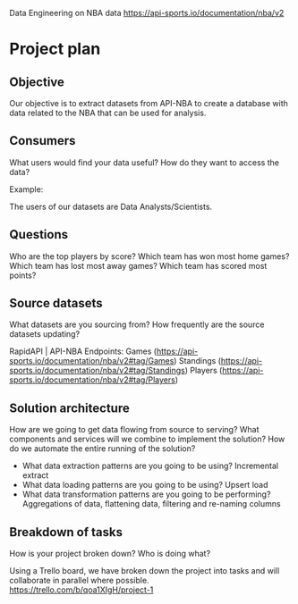 Data Engineering on NBA data https://api-sports.io/documentation/nba/v2
# Project plan 

## Objective 
Our objective is to extract datasets from API-NBA to create a database with data related to the NBA that can be used for analysis.

## Consumers 
What users would find your data useful? How do they want to access the data? 

Example: 

The users of our datasets are Data Analysts/Scientists. 

## Questions 

Who are the top players by score?
Which team has won most home games?
Which team has lost most away games?
Which team has scored most points?


## Source datasets 
What datasets are you sourcing from? How frequently are the source datasets updating?

RapidAPI | API-NBA
Endpoints:
Games (https://api-sports.io/documentation/nba/v2#tag/Games)
Standings (https://api-sports.io/documentation/nba/v2#tag/Standings)
Players (https://api-sports.io/documentation/nba/v2#tag/Players)


## Solution architecture
How are we going to get data flowing from source to serving? What components and services will we combine to implement the solution? How do we automate the entire running of the solution? 

- What data extraction patterns are you going to be using?
  Incremental extract
- What data loading patterns are you going to be using?
  Upsert load 
- What data transformation patterns are you going to be performing?
  Aggregations of data, flattening data, filtering and re-naming columns



## Breakdown of tasks 
How is your project broken down? Who is doing what?

Using a Trello board, we have broken down the project into tasks and will collaborate in parallel where possible.
https://trello.com/b/qoa1XIgH/project-1
